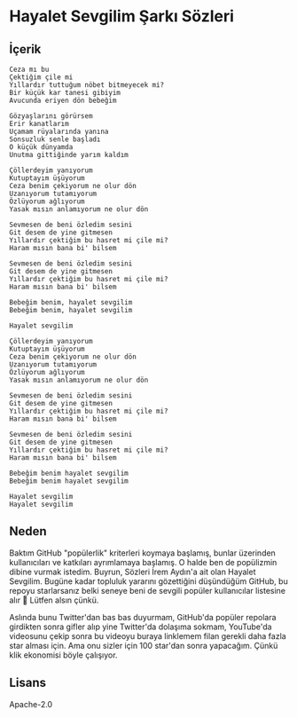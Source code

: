 # Hayalet Sevgilim Şarkı Sözleri


## İçerik

```
Ceza mı bu
Çektiğim çile mi
Yıllardır tuttuğum nöbet bitmeyecek mi?
Bir küçük kar tanesi gibiyim
Avucunda eriyen dön bebeğim

Gözyaşlarını görürsem
Erir kanatlarım
Uçamam rüyalarında yanına
Sonsuzluk senle başladı
O küçük dünyamda
Unutma gittiğinde yarım kaldım

Çöllerdeyim yanıyorum
Kutuptayım üşüyorum
Ceza benim çekiyorum ne olur dön
Uzanıyorum tutamıyorum
Özlüyorum ağlıyorum
Yasak mısın anlamıyorum ne olur dön

Sevmesen de beni özledim sesini
Git desem de yine gitmesen
Yıllardır çektiğim bu hasret mi çile mi?
Haram mısın bana bi' bilsem

Sevmesen de beni özledim sesini
Git desem de yine gitmesen
Yıllardır çektiğim bu hasret mi çile mi?
Haram mısın bana bi' bilsem

Bebeğim benim, hayalet sevgilim
Bebeğim benim, hayalet sevgilim

Hayalet sevgilim

Çöllerdeyim yanıyorum
Kutuptayım üşüyorum
Ceza benim çekiyorum ne olur dön
Uzanıyorum tutamıyorum
Özlüyorum ağlıyorum
Yasak mısın anlamıyorum ne olur dön

Sevmesen de beni özledim sesini
Git desem de yine gitmesen
Yıllardır çektiğim bu hasret mi çile mi?
Haram mısın bana bi' bilsem

Sevmesen de beni özledim sesini
Git desem de yine gitmesen
Yıllardır çektiğim bu hasret mi çile mi?
Haram mısın bana bi' bilsem

Bebeğim benim hayalet sevgilim
Bebeğim benim hayalet sevgilim

Hayalet sevgilim
Hayalet sevgilim
```


## Neden

Baktım GitHub "popülerlik" kriterleri koymaya başlamış, bunlar üzerinden kullanıcıları ve katkıları ayrımlamaya başlamış. O halde ben de popülizmin dibine vurmak istedim. Buyrun, Sözleri İrem Aydın'a ait olan Hayalet Sevgilim. Bugüne kadar topluluk yararını gözettiğini düşündüğüm GitHub, bu repoyu starlarsanız belki seneye beni de sevgili popüler kullanıcılar listesine alır 🙏 Lütfen alsın çünkü.

Aslında bunu Twitter'dan bas bas duyurmam, GitHub'da popüler repolara girdikten sonra gifler alıp yine Twitter'da dolaşıma sokmam, YouTube'da videosunu çekip sonra bu videoyu buraya linklemem filan gerekli daha fazla star alması için. Ama onu sizler için 100 star'dan sonra yapacağım. Çünkü klik ekonomisi böyle çalışıyor.

## Lisans

Apache-2.0
